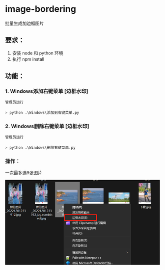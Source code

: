 # image-bordering
批量生成加边框图片

## 要求：
1. 安装 node 和 python 环境
2. 执行 npm install

## 功能：
### 1. Windows添加右键菜单 [边框水印]
```python
管理员运行

> python .\Windows\添加到右键菜单.py

```
### 2. Windows删除右键菜单 [边框水印]

```python
管理员运行

> python .\Windows\删除右键菜单.py

```


### 操作：
一次最多选9张图片

![ste1](imgs/微信图片_20221211223907.png)